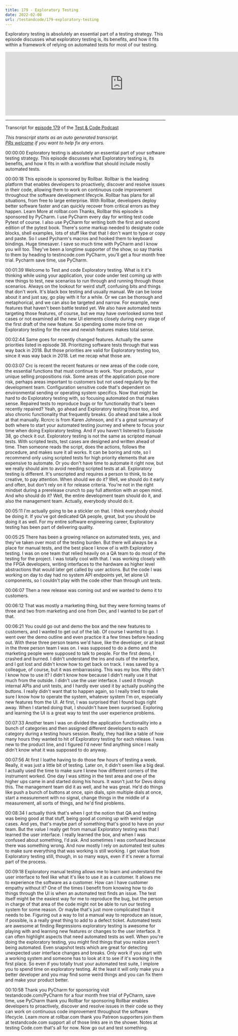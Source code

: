 ```yaml
---
title: 179 - Exploratory Testing
date: 2022-02-08
url: /testandcode/179-exploratory-testing
---
```

Exploratory testing is absolutely an essential part of a testing strategy.
This episode discusses what exploratory testing is, its benefits, and how it fits within a framework of relying on automated tests for most of our testing.

<iframe src="https://player.fireside.fm/v2/DOAjrBV2+KqVvzlIm?theme=dark"
        width="740"
        height="200"
        frameborder="0"
        scrolling="no">
</iframe>

---
Transcript for [episode 179](https://testandcode.com/179)
of the [Test & Code Podcast](https://testandcode.com/)

<em>This transcript starts as an auto generated transcript.</em><br/>
<em>[PRs welcome](https://github.com/okken/testandcode_transcripts) if you want to help fix any errors.</em><br/>

<!-- 
For people reading this on GitHub, the final page will be displayed at
pythontest.com/testandcode
-->

00:00:00 Exploratory testing is absolutely an essential part of your software testing strategy. This episode discusses what Exploratory testing is, its benefits, and how it fits in with a workflow that should include mostly automated tests.

00:00:18 This episode is sponsored by Rollbar. Rollbar is the leading platform that enables developers to proactively, discover and resolve issues in their code, allowing them to work on continuous code improvement throughout the software development lifecycle. Rollbar has plans for all situations, from free to large enterprise. With Rollbar, developers deploy better software faster and can quickly recover from critical errors as they happen. Learn More at rollbar.com Thanks, Rollbar this episode is sponsored by PyCharm. I use PyCharm every day for writing test code Pytest of course. I also use PyCharm for writing both the first and second edition of the pytest book. There's some markup needed to designate code blocks, shell examples, lots of stuff like that that I don't want to type or copy and paste. So I used Pycharm's macros and hooked them to keyboard bindings. Huge timesaver. I save so much time with PyCharm and I know you will too. They've been a longtime supporter of the show, so say thanks to them by heading to testincode.com PyCharm, you'll get a four month free trial. Pycharm save time, use PyCharm.

00:01:39 Welcome to Test and code Exploratory testing. What is it it's thinking while using your application, your code under test coming up with new things to test, new scenarios to run through and running through those scenarios. Always on the lookout for weird stuff, confusing bits and things that don't work. It's black box testing and usually manual. We can be loose about it and just say, go play with it for a while. Or we can be thorough and metaphorical, and we can also be targeted and narrow. For example, new features that haven't been battle tested yet. We also have automated tests targeting those features, of course, but we may have overlooked some test cases or not examined all the new UI elements closely during every stage of the first draft of the new feature. So spending some more time on Exploratory testing for the new and newish features makes total sense.

00:02:44 Same goes for recently changed features. Actually the same priorities listed in episode 38. Prioritizing software tests through that was way back in 2018. But those priorities are valid for Exploratory testing too, since it was way back in 2018. Let me recap what those are.

00:03:07 Crc is recent the recent features or new areas of the code core, the essential functions that must continue to work. Your products, your unique selling propositions risk. Some areas of the application pose more risk, perhaps areas important to customers but not used regularly by the development team. Configuration sensitive code that's dependent on environmental sending or operating system specifics. Now that might be hard to do Exploratory testing with, so focusing automated on that makes sense. Repaired tests to reproduce bugs or for functionality that's been recently repaired? Yeah, go ahead and Exploratory testing those too, and also chronic functionality that frequently breaks. Go ahead and take a look at that manually. Rcrcrc is from Karen Johnson, and it's a great summary of both where to start your automated testing journey and where to focus your time when doing Exploratory testing. And if you haven't listened to Episode 38, go check it out. Exploratory testing is not the same as scripted manual tests. With scripted tests, test cases are designed and written ahead of time. Then someone reads the script, does the actions, follows the procedure, and makes sure it all works. It can be boring and rote, so I recommend only using scripted tests for high priority elements that are expensive to automate. Or you don't have time to automate it right now, but we really should aim to avoid needing scripted tests at all. Exploratory testing is different. It's unscripted and requires a person to think, to be creative, to pay attention. When should we do it? Well, we should do it early and often, but don't rely on it for release criteria. You're not in the right mindset during a prerelease crunch to pay full attention with an open mind. And who should do it? Well, the entire development team should do it, and also the management team. Actually, everybody should do it.

00:05:11 I'm actually going to be a stickler on that. I think everybody should be doing it. If you've got dedicated QA people, great, but you should be doing it as well. For my entire software engineering career, Exploratory testing has been part of delivering quality.

00:05:25 There has been a growing reliance on automated tests, yes, and they've taken over most of the testing burden. But there will always be a place for manual tests, and the best place I know of is with Exploratory testing. I was on one team that relied heavily on a QA team to do most of the testing for the project. I was totally cool with that. I was working closely with the FPGA developers, writing interfaces to the hardware as higher level abstractions that would later get called by user actions. But the code I was working on day to day had no system API endpoints yet, let alone UI components, so I couldn't play with the code other than through unit tests.

00:06:07 Then a new release was coming out and we wanted to demo it to customers.

00:06:12 That was mostly a marketing thing, but they were forming teams of three and two from marketing and one from Dev, and I wanted to be part of that.

00:06:21 You could go out and demo the box and the new features to customers, and I wanted to get out of the lab. Of course I wanted to go. I went over the demo outline and even practice it a few times before heading out. With these three person teams we'd have, like the developer, or at least in the three person team I was on. I was supposed to do a demo and the marketing people were supposed to talk to people. For the first demo, I crashed and burned. I didn't understand the ins and outs of the interface, and I got lost and didn't know how to get back on track. I was saved by a colleague, of course, but it was embarrassing. This was my box. Why didn't I know how to use it? I didn't know how because I didn't really use it that much from the outside. I didn't use the user interface. I used it through internal APIs and unit tests, and I hardly ever used it by actually pushing the buttons. I really didn't want that to happen again, so I really tried to make sure I know how to operate the system, whatever system I'm on, especially new features from the UI. At first, I was surprised that I found bugs right away. When I started doing that, I shouldn't have been surprised. Exploring and learning the UI is a great way to test the user experience problems.

00:07:33 Another team I was on divided the application functionality into a bunch of categories and then assigned different developers to each category during a testing hours session. Really, they had like a table of how many hours they wanted to hit of Exploratory testing for each release. I was new to the product line, and I figured I'd never find anything since I really didn't know what it was supposed to do anyway.

00:07:56 At first I loathe having to do those few hours of testing a week. Really, it was just a little bit of testing. Later on, it didn't seem like a big deal. I actually used the time to make sure I knew how different corners of the instrument worked. One day I was sitting in the test area and one of the higher ups came in and started doing his hours. It wasn't just for Devs doing this. The management team did it as well, and he was great. He'd do things like push a bunch of buttons at once, spin dials, spin multiple dials at once, start a measurement with no signal, change things in the middle of a measurement, all sorts of things, and he'd find problems.

00:08:34 I actually think that's when I got the notion that QA and testing was being good at that stuff, being good at coming up with weird edge cases. And yes, that's maybe part of something that's good to have on your team. But the value I really get from manual Exploratory testing was that I learned the user interface. I really learned the box, and when I was confused about something, I'd ask. And sometimes I was confused because there was something wrong. And now mostly I rely on automated test suites to make sure everything that was working is still working. I get value from Exploratory testing still, though, in so many ways, even if it's never a formal part of the process.

00:09:18 Exploratory manual testing allows me to learn and understand the user interface to feel like what it's like to use it as a customer. It allows me to experience the software as a customer. How can I have customer empathy without it? One of the times I benefit from knowing how to do things through the UI is when an automated test finds an issue. The test itself might be the easiest way for me to reproduce the bug, but the person in charge of that area of the code might not be able to run our testing system for some reason. Or maybe that's just more complicated than it needs to be. Figuring out a way to list a manual way to reproduce an issue, if possible, is a really great thing to add to a defect ticket. Automated tests are awesome at finding Regressions exploratory testing is awesome for playing with and learning new features or changes to the user interface. It can often highlight aspects that need automated tests as well. When you're doing the exploratory testing, you might find things that you realize aren't being automated. Even snapshot tests which are great for detecting unexpected user interface changes and breaks. Only work if you start with a working system and someone has to look at it to see if it's working in the first place. So even if you totally trust your automated test suite, I implore you to spend time on exploratory testing. At the least it will only make you a better developer and you may find some weird things and you can fix them and make your product better.

00:10:58 Thank you PyCharm for sponsoring visit testandcode.com/PyCharm for a four month free trial of PyCharm, save time, use PyCharm thank you Rollbar for sponsoring Rollbar enables developers to proactively, discover and resolve issues in their code so they can work on continuous code improvement throughout the software lifecycle. Learn more at rollbar.com thank you Patreon supporters join them at testandcode.com support all of those links are in the shower. Notes at testing Code.com that's all for now. Now go out and test something.